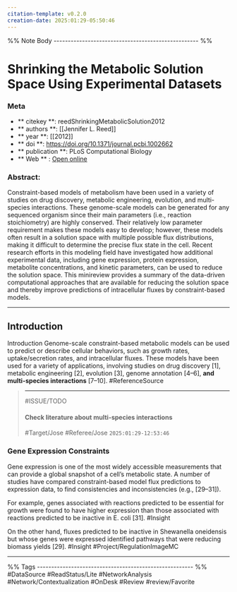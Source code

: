 ```yaml
---
citation-template: v0.2.0
creation-date: 2025:01:29-05:50:46
---
```


%% Note Body --------------------------------------------------- %%
# Shrinking the Metabolic Solution Space Using Experimental Datasets

### Meta
- ** citekey **: reedShrinkingMetabolicSolution2012
- ** authors **: [[Jennifer L. Reed]]
- ** year **: [[2012]]
- ** doi **: https://doi.org/10.1371/journal.pcbi.1002662
- ** publication **: PLoS Computational Biology
- ** Web ** : [Open online](https://dx.plos.org/10.1371/journal.pcbi.1002662)


### Abstract:

Constraint-based models of metabolism have been used in a variety of studies on drug discovery, metabolic engineering, evolution, and multi-species interactions. These genome-scale models can be generated for any sequenced organism since their main parameters (i.e., reaction stoichiometry) are highly conserved. Their relatively low parameter requirement makes these models easy to develop; however, these models often result in a solution space with multiple possible flux distributions, making it difficult to determine the precise flux state in the cell. Recent research efforts in this modeling field have investigated how additional experimental data, including gene expression, protein expression, metabolite concentrations, and kinetic parameters, can be used to reduce the solution space. This minireview provides a summary of the data-driven computational approaches that are available for reducing the solution space and thereby improve predictions of intracellular fluxes by constraint-based models.

___

## Introduction

Introduction Genome-scale constraint-based metabolic models can be used to predict or describe cellular behaviors, such as growth rates, uptake/secretion rates, and intracellular fluxes. These models have been used for a variety of applications, involving studies on drug discovery [1], metabolic engineering [2], evolution [3], genome annotation [4–6], **and multi-species interactions** [7–10]. #ReferenceSource 

> ***
> #ISSUE/TODO
> 
> #### Check literature about multi-species interactions 
> 
> #Target/Jose #Referee/Jose
> `2025:01:29-12:53:46`


### Gene Expression Constraints

Gene expression is one of the most widely accessible measurements that can provide a global snapshot of a cell’s metabolic state. A number of studies have compared constraint-based model flux predictions to expression data, to find consistencies and inconsistencies (e.g., [29–31]). 

For example, genes associated with reactions predicted to be essential for growth were found to have higher expression than those associated with reactions predicted to be inactive in E. coli [31]. #Insight 

On the other hand, fluxes predicted to be inactive in Shewanella oneidensis but whose genes were expressed identified pathways that were reducing biomass yields [29]. #Insight #Project/RegulationImageMC 

___
%% Tags  ------------------------------------------------------- %%
#DataSource 
#ReadStatus/Lite
#NetworkAnalysis 
#Network/Contextualization 
#OnDesk 
#Review
#review/Favorite 